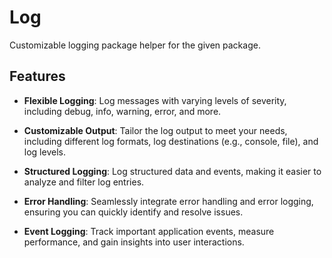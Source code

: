 # Log

Customizable logging package helper for the given package.

## Features

- **Flexible Logging**: Log messages with varying levels of severity, including debug, info, warning, error, and more.

- **Customizable Output**: Tailor the log output to meet your needs, including different log formats, log destinations (e.g., console, file), and log levels.

- **Structured Logging**: Log structured data and events, making it easier to analyze and filter log entries.

- **Error Handling**: Seamlessly integrate error handling and error logging, ensuring you can quickly identify and resolve issues.

- **Event Logging**: Track important application events, measure performance, and gain insights into user interactions.
